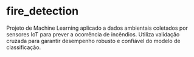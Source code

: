 # fire_detection
Projeto de Machine Learning aplicado a dados ambientais coletados por sensores IoT para prever a ocorrência de incêndios. Utiliza validação cruzada para garantir desempenho robusto e confiável do modelo de classificação.
